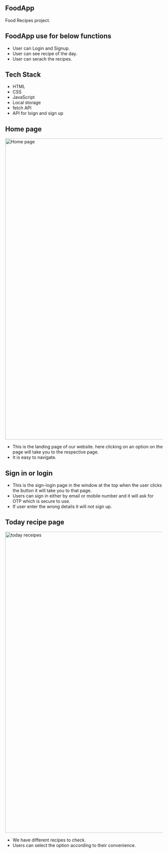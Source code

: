## FoodApp
Food Recipes project.

## FoodApp use for below functions
- User can Login and Signup.
- User can see recipe of the day.
- User can serach the recipes. 

## Tech Stack
- HTML
- CSS
- JavaScript
- Local storage
- fetch API
- API for loign and sign up

## Home page
<img width="961" alt="Home page" src="https://user-images.githubusercontent.com/101566029/185730880-f4f148a9-9013-4c48-afc6-7a88db2d2fde.png">

- This is the landing page of our website. here clicking on an option on the page will take you to the respective page.
- It is easy to navigate.



## Sign in or login

- This is the sign-login page in the window at the top when the user clicks the button it will take you to that page.
- Users can sign in either by email or mobile number and it will ask for OTP which is secure to use.
- If user enter the wrong details it will not sign up.


## Today recipe page
<img width="961" alt="today receipes" src="https://user-images.githubusercontent.com/101566029/185730900-6c22db43-8543-49c6-bdd7-c81a13553722.png">


- We have different recipes to check.
- Users can select the option according to their convenience.
